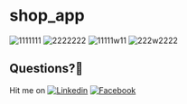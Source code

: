 # shop_app


![1111111](https://user-images.githubusercontent.com/7110339/58487358-1cbd5080-8170-11e9-97df-8b9a1a18e669.png)
![2222222](https://user-images.githubusercontent.com/7110339/58487367-21820480-8170-11e9-8558-25e545ba598c.png)
![11111w11](https://user-images.githubusercontent.com/7110339/58487369-221a9b00-8170-11e9-9688-3903de0dc747.png)
![222w2222](https://user-images.githubusercontent.com/7110339/58487374-234bc800-8170-11e9-93ee-6adaf58961a3.png)


## Questions?🤔
Hit me on [![Linkedin](https://img.shields.io/badge/Linkedin-Emre%20Karataş-blue.svg)](https://www.linkedin.com/in/emre-karata%C5%9F-062b26a9/)  [![Facebook](https://img.shields.io/badge/Facebook-Emre%20Karataş-blue.svg)](https://www.facebook.com/emre.karatas.311)
